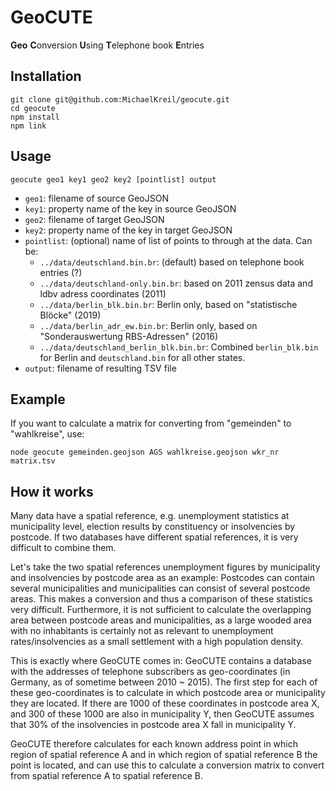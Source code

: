 # GeoCUTE
**Geo** **C**onversion **U**sing **T**elephone book **E**ntries

## Installation

```
git clone git@github.com:MichaelKreil/geocute.git
cd geocute
npm install
npm link
```

## Usage

`geocute geo1 key1 geo2 key2 [pointlist] output`
  
- `geo1`: filename of source GeoJSON
- `key1`: property name of the key in source GeoJSON
- `geo2`: filename of target GeoJSON
- `key2`: property name of the key in target GeoJSON
- `pointlist`: (optional) name of list of points to through at the data. Can be:
  - `../data/deutschland.bin.br`: (default) based on telephone book entries (?)
  - `../data/deutschland-only.bin.br`: based on 2011 zensus data and ldbv adress coordinates (2011)
  - `../data/berlin_blk.bin.br`: Berlin only, based on "statistische Blöcke" (2019)
  - `../data/berlin_adr_ew.bin.br`: Berlin only, based on "Sonderauswertung RBS-Adressen" (2016)
  - `../data/deutschland_berlin_blk.bin.br`: Combined `berlin_blk.bin` for Berlin and `deutschland.bin` for all other states.
- `output`: filename of resulting TSV file

## Example
If you want to calculate a matrix for converting from "gemeinden" to "wahlkreise", use:

`node geocute gemeinden.geojson AGS wahlkreise.geojson wkr_nr matrix.tsv`

## How it works

Many data have a spatial reference, e.g. unemployment statistics at municipality level, election results by constituency or insolvencies by postcode. If two databases have different spatial references, it is very difficult to combine them.

Let's take the two spatial references unemployment figures by municipality and insolvencies by postcode area as an example: Postcodes can contain several municipalities and municipalities can consist of several postcode areas. This makes a conversion and thus a comparison of these statistics very difficult. Furthermore, it is not sufficient to calculate the overlapping area between postcode areas and municipalities, as a large wooded area with no inhabitants is certainly not as relevant to unemployment rates/insolvencies as a small settlement with a high population density.

This is exactly where GeoCUTE comes in:
GeoCUTE contains a database with the addresses of telephone subscribers as geo-coordinates (in Germany, as of sometime between 2010 ~ 2015). The first step for each of these geo-coordinates is to calculate in which postcode area or municipality they are located. If there are 1000 of these coordinates in postcode area X, and 300 of these 1000 are also in municipality Y, then GeoCUTE assumes that 30% of the insolvencies in postcode area X fall in municipality Y.

GeoCUTE therefore calculates for each known address point in which region of spatial reference A and in which region of spatial reference B the point is located, and can use this to calculate a conversion matrix to convert from spatial reference A to spatial reference B.
